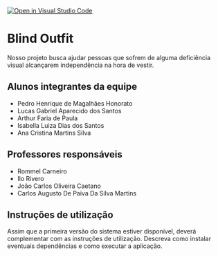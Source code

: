 [![Open in Visual Studio Code](https://classroom.github.com/assets/open-in-vscode-c66648af7eb3fe8bc4f294546bfd86ef473780cde1dea487d3c4ff354943c9ae.svg)](https://classroom.github.com/online_ide?assignment_repo_id=8476886&assignment_repo_type=AssignmentRepo)

# Blind Outfit

Nosso projeto busca ajudar pessoas que sofrem de alguma deficiência visual alcançarem independência na hora de vestir.

## Alunos integrantes da equipe

* Pedro Henrique de Magalhães Honorato
* Lucas Gabriel Aparecido dos Santos
* Arthur Faria de Paula
* Isabella Luiza Dias dos Santos
* Ana Cristina Martins Silva

## Professores responsáveis

* Rommel Carneiro
* Ilo Rivero
* João Carlos Oliveira Caetano
* Carlos Augusto De Paiva Da Silva Martins

## Instruções de utilização

Assim que a primeira versão do sistema estiver disponível, deverá complementar com as instruções de utilização. Descreva como instalar eventuais dependências e como executar a aplicação.
